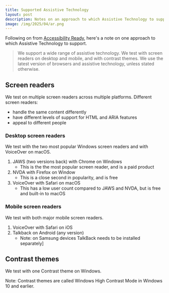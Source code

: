 ```yaml
---
title: Supported Assistive Technology
layout: post
description: Notes on an approach to which Assistive Technology to support
image: /img/2025/04/ar.png
---
```


Following on from [Accessibility Ready](/2025/04/10/accessibility-ready/), here's a note on one approach to which Assistive Technology to support.

> We support a wide range of assistive technology. We test with screen readers on desktop and mobile, and with contrast themes. We use the latest version of browsers and assistive technology, unless stated otherwise.

## Screen readers

We test on multiple screen readers across multiple platforms. Different screen readers:

- handle the same content differently
- have different levels of support for HTML and ARIA features
- appeal to different people

### Desktop screen readers

We test with the two most popular Windows screen readers and with VoiceOver on macOS.

1. JAWS (two versions back) with Chrome on Windows
    - This is the the most popular screen reader, and is a paid product
2. NVDA with Firefox on Window
    - This is a close second in popularity, and is free
3. VoiceOver with Safari on macOS
    - This has a low user count compared to JAWS and NVDA, but is free and built-in to macOS

### Mobile screen readers

We test with both major mobile screen readers.

1. VoiceOver with Safari on iOS
2. Talkback on Android (any version)
    - Note: on Samsung devices TalkBack needs to be installed separately]

## Contrast themes

We test with one Contrast theme on Windows.

Note: Contrast themes are called Windows High Contrast Mode in Windows 10 and earlier.